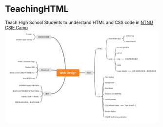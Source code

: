 # TeachingHTML

Teach High School Students to understand HTML and CSS code in [NTNU CSIE Camp](https://camp.csie.cool) 
![webdesign](000.png)
